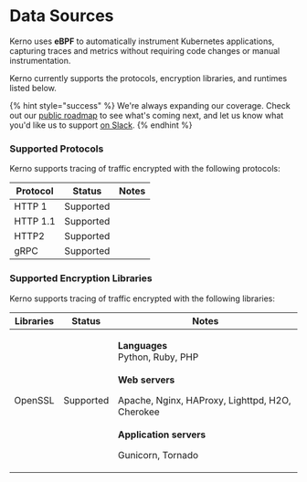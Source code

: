 # Data Sources

Kerno uses **eBPF** to automatically instrument Kubernetes applications, capturing traces and metrics without requiring code changes or manual instrumentation.

Kerno currently supports the protocols, encryption libraries, and runtimes listed below.

{% hint style="success" %}
We're always expanding our coverage. Check out our [public roadmap](https://github.com/orgs/kernoio/projects/3) to see what's coming next, and let us know what you'd like us to support [on Slack](https://join.slack.com/t/kerno-community/shared_invite/zt-2tiblmlpx-c05QvbiOEZ_lWUtxECUKWA).
{% endhint %}

### Supported Protocols

Kerno supports tracing of traffic encrypted with the following protocols:

| Protocol | Status    | Notes |
| -------- | --------- | ----- |
| HTTP 1   | Supported |       |
| HTTP 1.1 | Supported |       |
| HTTP2    | Supported |       |
| gRPC     | Supported |       |

### Supported Encryption Libraries

Kerno supports tracing of traffic encrypted with the following libraries:

| Libraries | Status    | Notes                                                                                                                                                                                                                 |
| --------- | --------- | --------------------------------------------------------------------------------------------------------------------------------------------------------------------------------------------------------------------- |
| OpenSSL   | Supported | <p><strong>Languages</strong><br>Python, Ruby, PHP<br><br><strong>Web servers</strong> </p><p>Apache, Nginx, HAProxy, Lighttpd, H2O, Cherokee<br><br><strong>Application servers</strong></p><p>Gunicorn, Tornado</p> |

